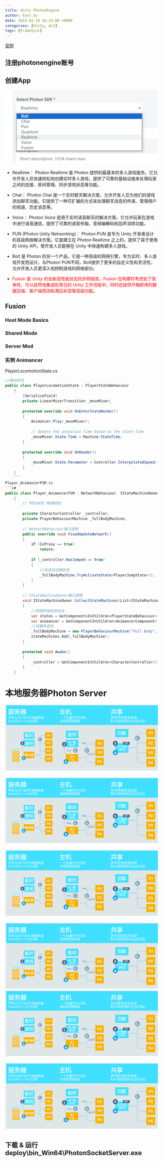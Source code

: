 ```yaml
---
title: Unity PhotonEngine
author: East.Su
date: 2023-02-18 16:23:00 +0800
categories: [Unity, Act]
tags: [FrameSync]
---
```


 [官网](https://dashboard.photonengine.com/zh-cn)

## 注册photonengine账号

## 创建App  

![alt text](/_posts/image-4.png)

+ Realtime： Photon Realtime 是 Photon 提供的最基本的多人游戏服务。它允许开发人员快速轻松地创建实时多人游戏，提供了可靠的基础设施来处理玩家之间的连接、房间管理、同步游戏状态等功能。

+ Chat： Photon Chat 是一个实时聊天解决方案，允许开发人员为他们的游戏添加聊天功能。它提供了一种可扩展的方式来处理聊天消息的传递、管理用户的频道、历史消息等。

+ Voice： Photon Voice 是用于实时语音聊天的解决方案。它允许玩家在游戏中进行语音通信，提供了可靠的语音传输、音频编解码和回声消除功能。

+ PUN (Photon Unity Networking)： Photon PUN 是专为 Unity 开发者设计的高级网络解决方案。它是建立在 Photon Realtime 之上的，提供了易于使用的 Unity API，使开发人员能够在 Unity 中快速构建多人游戏。

+ Bolt 是 Photon 的另一个产品，它是一种高级的网络引擎，专为实时、多人游戏开发而设计。与Photon PUN不同，Bolt提供了更多的自定义性和灵活性，允许开发人员更深入地控制游戏的网络部分。

+ <font color=Red>Fusion 是 Unity 的全新高性能状态同步网络库。Fusion 在构建时考虑到了简单性，可以自然地集成到常见的 Unity 工作流程中，同时还提供开箱即用的数据压缩、客户端预测和滞后补偿等高级功能。</font>

## Fusion
### Host Mode Basics

### Shared Mode

### Server Mod

### 实例 Animancer 

PlayerLocomotionState.cs
```c#
//移动状态
public class PlayerLocomotionState : PlayerStateBehaviour
	{
		[SerializeField]
		private LinearMixerTransition _moveMixer;

		protected override void OnEnterStateRender()
		{
			Animancer.Play(_moveMixer);

			// Update the animation time based on the state time
			_moveMixer.State.Time = Machine.StateTime;
		}

		protected override void OnRender()
		{
			_moveMixer.State.Parameter = Controller.InterpolatedSpeed;
		}
	}
    ```
Player_AnimancerFSM.cs
```c#
public class Player_AnimancerFSM : NetworkBehaviour, IStateMachineOwner
	{
		// PRIVATE MEMBERS

		private CharacterController _controller;
		private PlayerBehaviourMachine _fullBodyMachine;

		// NetworkBehaviour接口调用
		public override void FixedUpdateNetwork()
		{
			if (IsProxy == true)
				return;

			if (_controller.HasJumped == true)
			{
                //状态机切换状态
				_fullBodyMachine.TryActivateState<PlayerJumpState>();
			}
		}

		// IStateMachineOwner接口调用
		void IStateMachineOwner.CollectStateMachines(List<IStateMachine> stateMachines)
		{
            //获得所有的的状态
			var states = GetComponentsInChildren<PlayerStateBehaviour>(true);
			var animancer = GetComponentInChildren<AnimancerComponent>(true);
            //创建状态机
			_fullBodyMachine = new PlayerBehaviourMachine("Full Body", _controller, animancer, states);
			stateMachines.Add(_fullBodyMachine);
		}
 
		protected void Awake()
		{
			_controller = GetComponentInChildren<CharacterController>();
		}
	}
```

# 本地服务器Photon Server

![alt text](/assets/image_5.png)

![Alt text for broken image link](assets/image_5.png)

![Alt text](assets/img/image_5.png)

<img style="float: right;" src="assets/image_5.png">

![ScreenShot](assets/image_5.png)

![ScreenShot](/assets/image_5.png)

 

## 下载 & 运行deploy\bin_Win64\PhotonSocketServer.exe
